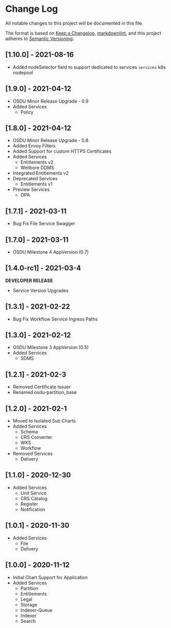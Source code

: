 # Change Log

All notable changes to this project will be documented in this file.

The format is based on [Keep a Changelog](https://keepachangelog.com/en/1.0.0/),
[markdownlint](https://dlaa.me/markdownlint/),
and this project adheres to [Semantic Versioning](https://semver.org/spec/v2.0.0.html).

## [1.10.0] - 2021-08-16
- Added nodeSelector field to support dedicated to services `services` k8s nodepool

## [1.9.0] - 2021-04-12

- OSDU Minor Release Upgrade - 0.9
- Added Services
  - Policy

## [1.8.0] - 2021-04-12

- OSDU Minor Release Upgrade - 0.8
- Added Envoy Filters
- Added Support for custom HTTPS Certificates
- Added Services
  - Entitlements v2
  - Wellbore DDMS
- Integrated Entitlements v2
- Deprecated Services
  - Entitlements v1
- Preview Services
  - OPA


## [1.7.1] - 2021-03-11

- Bug Fix File Service Swagger


## [1.7.0] - 2021-03-11

- OSDU Milestone 4 AppVersion (0.7)


## [1.4.0-rc1] - 2021-03-4

__DEVELOPER RELEASE__

- Service Version Upgrades


## [1.3.1] - 2021-02-22

- Bug Fix Workflow Service Ingress Paths

## [1.3.0] - 2021-02-12

- OSDU Milestone 3 AppVersion (0.5)
- Added Services
  - SDMS


## [1.2.1] - 2021-02-3

- Removed Certificate Issuer
- Renamed osdu-partition_base

## [1.2.0] - 2021-02-1

- Moved to Isolated Sub Charts
- Added Services
  - Schema
  - CRS Converter
  - WKS
  - Workflow
- Removed Services
  - Delivery

## [1.1.0] - 2020-12-30

- Added Services
  - Unit Service
  - CRS Catalog
  - Register
  - Notification

## [1.0.1] - 2020-11-30

- Added Services
  - File
  - Delivery

## [1.0.0] - 2020-11-12

- Initial Chart Support for Application
- Added Services
  - Partition
  - Entitlements
  - Legal
  - Storage
  - Indexer-Queue
  - Indexer
  - Search
